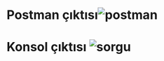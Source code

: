 # Postman çıktısı![postman](https://user-images.githubusercontent.com/98807449/196918885-617441dc-529c-4a24-943d-ec59f544ffe6.jpg)
# Konsol çıktısı ![sorgu](https://user-images.githubusercontent.com/98807449/196919082-9752fd39-3bde-423b-b156-117e9fecc702.jpg)
